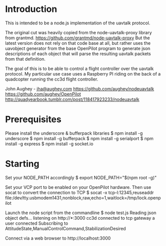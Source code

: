 # Introduction

This is intended to be a node.js implementation of the uavtalk protocol.

The original cut was heavily copied from the node-uavtalk-proxy library from grantmd.  https://github.com/grantmd/node-uavtalk-proxy  But the latest version does not rely on that code base at all, but rather uses the uavobject generator from the base OpenPilot program to generate json descriptions of each object that will parse the resulting uavtalk packets from that definition.

The goal of this is to be able to control a flight controller over the uavtalk protocol.  My particular use case uses a Raspberry PI riding on the back of a quadcopter running the cc3d flight controller.

John Aughey - jha@aughey.com
https://github.com/aughey/nodeuavtalk
https://github.com/aughey/OpenPilot
http://quadyearbook.tumblr.com/post/118417923233/nodeuavtalk

# Prerequisites
Please install the underscore & bufferpack libraries
$ npm install -g underscore
$ npm install -g bufferpack
$ npm install -g serialport
$ npm install -g express
$ npm install -g socket.io

# Starting
Set your NODE_PATH accordingly
$ export NODE_PATH="$(npm root -g)"

Set your VCP port to be enabled on your OpenPilot hardware. Then use socat to convert the connection to TCP
$ socat -x tcp-l:12345,reuseaddr file:/dev/tty.usbmodem1431,nonblock,raw,echo=1,waitlock=/tmp/lock.openpilot

Launch the node script from the commandline
$ node test.js 
Reading json object defs...
listening on http://*:3000
cc3d connected to tcp gateway
a user connected
Subscribing to AttitudeState,ManualControlCommand,StabilizationDesired

Connect via a web browser to http://localhost:3000



